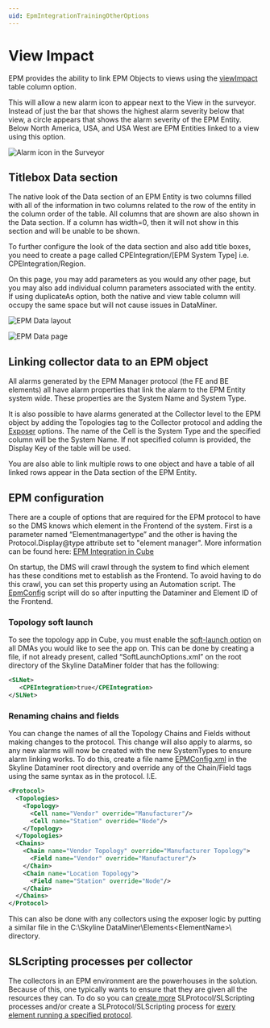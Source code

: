 ```yaml
---
uid: EpmIntegrationTrainingOtherOptions
---
```


# View Impact

EPM provides the ability to link EPM Objects to views using the [viewImpact](xref:ColumnOptionOptionsOverview#viewimpact) table column option.

This will allow a new alarm icon to appear next to the View in the surveyor. Instead of just the bar that shows the highest alarm severity below that view, a circle appears that shows the alarm severity of the EPM Entity. Below North America, USA, and USA West are EPM Entities linked to a view using this option.

![Alarm icon in the Surveyor](~/develop/images/EPM_Surveyor_alarm_icon.png)

## Titlebox Data section

The native look of the Data section of an EPM Entity is two columns filled with all of the information in two columns related to the row of the entity in the column order of the table. All columns that are shown are also shown in the Data section. If a column has width=0, then it will not show in this section and will be unable to be shown.

To further configure the look of the data section and also add title boxes, you need to create a page called CPEIntegration/[EPM System Type] i.e. CPEIntegration/Region.

On this page, you may add parameters as you would any other page, but you may also add individual column parameters associated with the entity. If using duplicateAs option, both the native and view table column will occupy the same space but will not cause issues in DataMiner.

![EPM Data layout](~/develop/images/EPM_Data_Layout.png)

![EPM Data page](~/develop/images/EPM_Data_page.png)

## Linking collector data to an EPM object

All alarms generated by the EPM Manager protocol (the FE and BE elements) all have alarm properties that link the alarm to the EPM Entity system wide. These properties are the System Name and System Type.

It is also possible to have alarms generated at the Collector level to the EPM object by adding the Topologies tag to the Collector protocol and adding the [Exposer](xref:Protocol.Topologies.Topology.Cell.Exposer#remarks) options. The name of the Cell is the System Type and the specified column will be the System Name. If not specified column is provided, the Display Key of the table will be used.

You are also able to link multiple rows to one object and have a table of all linked rows appear in the Data section of the EPM Entity.

## EPM configuration

There are a couple of options that are required for the EPM protocol to have so the DMS knows which element in the Frontend of the system. First is a parameter named “Elementmanagertype” and the other is having the Protocol.Display@type attribute set to "element manager". More information can be found here: [EPM Integration in Cube](xref:AdvancedEpm)

 On startup, the DMS will crawl through the system to find which element has these conditions met to establish as the Frontend. To avoid having to do this crawl, you can set this property using an Automation script. The [EpmConfig](https://catalog.dataminer.services/details/automation-script/3713) script will do so after inputting the Dataminer and Element ID of the Frontend.

### Topology soft launch

To see the topology app in Cube, you must enable the [soft-launch option](xref:Overview_of_Soft_Launch_Options#cpeintegration) on all DMAs you would like to see the app on. This can be done by creating a file, if not already present, called “SoftLaunchOptions.xml” on the root directory of the Skyline DataMiner folder that has the following:

```xml
<SLNet>
   <CPEIntegration>true</CPEIntegration>
</SLNet>
```

### Renaming chains and fields

You can change the names of all the Topology Chains and Fields without making changes to the protocol. This change will also apply to alarms, so any new alarms will now be created with the new SystemTypes to ensure alarm linking works. To do this, create a file name [EPMConfig.xml](xref:EPMConfig_xml) in the Skyline Dataminer root directory and override any of the Chain/Field tags using the same syntax as in the protocol. I.E.

```xml
<Protocol>
  <Topologies>
    <Topology>
      <Cell name="Vendor" override="Manufacturer"/>
      <Cell name="Station" override="Node"/>
    </Topology>
  </Topologies>
  <Chains>
    <Chain name="Vendor Topology" override="Manufacturer Topology">
      <Field name="Vendor" override="Manufacturer"/>
    </Chain>
    <Chain name="Location Topology">
      <Field name="Station" override="Node"/>
    </Chain>
  </Chains>
</Protocol>
```

This can also be done with any collectors using the exposer logic by putting a similar file in the C:\Skyline DataMiner\Elements\<ElementName>\ directory.

## SLScripting processes per collector

The collectors in an EPM environment are the powerhouses in the solution. Because of this, one typically wants to ensure that they are given all the resources they can. To do so you can [create more](xref:Configuration_of_DataMiner_processes#configuring-a-separate-slprotocol-process-for-every-protocol-used) SLProtocol/SLScripting processes and/or create a SLProtocol/SLScripting process for [every element running a specified protocol](xref:Configuration_of_DataMiner_processes#configuring-separate-slprotocol-and-slscripting-instances-for-a-specific-protocol).
